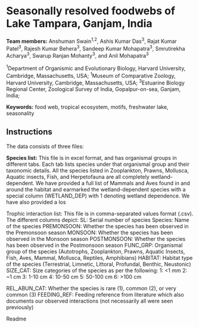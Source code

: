 # Seasonally resolved foodwebs of Lake Tampara, Ganjam, India #
**Team members:** Anshuman Swain<sup>1,2</sup>, Ashis Kumar Das<sup>3</sup>, Rajat Kumar Patel<sup>3</sup>, Rajesh Kumar Behera<sup>3</sup>, Sandeep Kumar Mohapatra<sup>3</sup>, Smrutirekha Acharya<sup>3</sup>, Swarup Ranjan Mohanty<sup>3</sup>, and Anil Mohapatra<sup>3</sup>

<sup>1</sup>Department of Organismic and Evolutionary Biology, Harvard University, Cambridge, Massachusetts, USA;
<sup>1</sup>Museum of Comparative Zoology, Harvard University, Cambridge, Massachusetts, USA;
<sup>3</sup>Estuarine Biology Regional Center, Zoological Survey of India, Gopalpur-on-sea, Ganjam, India;

**Keywords:** food web, tropical ecosystem, motifs, freshwater lake, seasonality


## Instructions ##
The data consists of three files:

**Species list:** This file is in excel format, and has organismal groups in different tabs. Each tab lists species under that organismal group and their taxonomic details. All the species listed in Zooplankton, Prawns, Mollusca, Aquatic insects, Fish, and Herpetofauna are all completely wetland-dependent. We have provided a full list of Mammals and Aves found in and around the habitat and earmarked the wetland-dependent species with a special column (WETLAND_DEP) with 1 denoting wetland dependence. We have also provided a los


Trophic interaction list:  This file is in comma-separated values format (.csv). The different columns depict:
SL: Serial number of species
Species: Name of the species
PREMONSOON: Whether the species has been observed in the Premonsoon season
MONSOON: Whether the species has been observed in the Monsoon season
POSTMONSOON: Whether the species has been observed in the Postmonsoon season
FUNC_GRP: Organismal group of the species (Autotrophs, Zooplankton, Prawns, Aquatic Insects, Fish, Aves, Mammal, Mollusca, Reptiles, Amphibians)
HABITAT: Habitat type of the species (Terrestrial, Limnetic, Littoral, Profundal, Benthic, Neustonic)
SIZE_CAT: Size categories of the species as per the following:
1: <1 mm
2: ~1 cm
3: 1-10 cm
4: 10-50 cm
5: 50-100 cm
6: >100 cm


REL_ABUN_CAT: Whether the species is rare (1), common (2), or very common (3)
FEEDING_REF: Feeding reference from literature which also documents our observed interactions (not necessarily all were seen previously)


Readme


